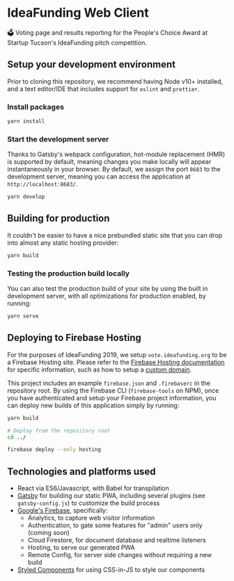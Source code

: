 # IdeaFunding Web Client

🗳️ Voting page and results reporting for the People's Choice Award at Startup Tucson's IdeaFunding pitch competition.

## Setup your development environment

Prior to cloning this repository, we recommend having Node v10+ installed, and a text editor/IDE that includes support for `eslint` and `prettier`.

### Install packages

```bash
yarn install
```

### Start the development server

Thanks to Gatsby's webpack configuration, hot-module replacement (HMR) is supported by default, meaning changes you make locally will appear instantaneously in your browser. By default, we assign the port `8683` to the development server, meaning you can access the application at `http://localhost:8683/`.

```bash
yarn develop
```

## Building for production

It couldn't be easier to have a nice prebundled static site that you can drop into almost any static hosting provider:

```bash
yarn build
```

### Testing the production build locally

You can also test the production build of your site by using the built in development server, with all optimizations for production enabled, by running:

```bash
yarn serve
```

## Deploying to Firebase Hosting

For the purposes of IdeaFunding 2019, we setup `vote.ideafunding.org` to be a Firebase Hosting site. Please refer to the [Firebase Hosting documentation](https://firebase.google.com/docs/hosting/) for specific information, such as how to setup a [custom domain](https://firebase.google.com/docs/hosting/custom-domain).

This project includes an example `firebase.json` and `.firebaserc` in the repository root. By using the Firebase CLI (`firebase-tools` on NPM), once you have authenticated and setup your Firebase project information, you can deploy new builds of this application simply by running:

```bash
yarn build

# Deploy from the repository root
cd ../

firebase deploy --only hosting
```

## Technologies and platforms used

-   React via ES6/Javascript, with Babel for transpilation
-   [Gatsby](https://www.gatsbyjs.org/) for building our static PWA, including several plugins (see `gatsby-config.js`) to customize the build process
-   [Google's Firebase](https://firebase.google.com/), specifically:
    -   Analytics, to capture web visitor information
    -   Authentication, to gate some features for "admin" users only (coming soon)
    -   Cloud Firestore, for document database and realtime listeners
    -   Hosting, to serve our generated PWA
    -   Remote Config, for server side changes without requiring a new build
-   [Styled Components](https://www.styled-components.com/) for using CSS-in-JS to style our components
